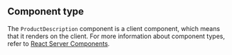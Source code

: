 ## Component type

The `ProductDescription` component is a client component, which means that it renders on the client. For more information about component types, refer to [React Server Components](/custom-storefronts/hydrogen/framework/react-server-components).
